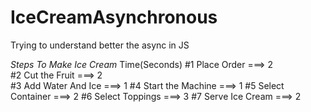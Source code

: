 # IceCreamAsynchronous
Trying to understand better the async in JS

  *Steps To Make Ice Cream*               Time(Seconds)
      #1 Place Order                     ===>      2  
      #2 Cut the Fruit                   ===>      2                          
      #3 Add Water And Ice               ===>      1
      #4 Start the Machine               ===>      1
      #5 Select Container                ===>      2
      #6 Select Toppings                 ===>      3
      #7 Serve Ice Cream                 ===>      2
